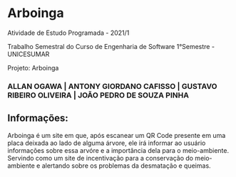 # Arboinga
Atividade de Estudo Programada - 2021/1

Trabalho Semestral do Curso de Engenharia de Software 1°Semestre - UNICESUMAR

Projeto: Arboinga

### ALLAN OGAWA | ANTONY GIORDANO CAFISSO | GUSTAVO RIBEIRO OLIVEIRA | JOÃO PEDRO DE SOUZA PINHA
## Informações:
Arboinga é um site em que, após escanear um QR Code presente em uma placa deixada ao lado de alguma árvore, ele irá informar ao usuário informações sobre essa arvóre e a importância dela para o meio-ambiente. Servindo como um site de incentivação para a conservação do meio-ambiente e alertando sobre os problemas da desmatação e queimas.
